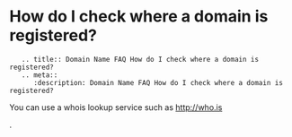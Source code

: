 # How do I check where a domain is registered?

```eval_rst
   .. title:: Domain Name FAQ How do I check where a domain is registered?
   .. meta::
      :description: Domain Name FAQ How do I check where a domain is registered?
```


You can use a whois lookup service such as <a href="http://who.is">http://who.is</a>


.


